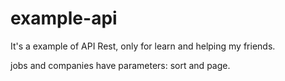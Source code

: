 # example-api
It's a example of API Rest, only for learn and helping my friends.

jobs and companies have parameters: sort and page.
